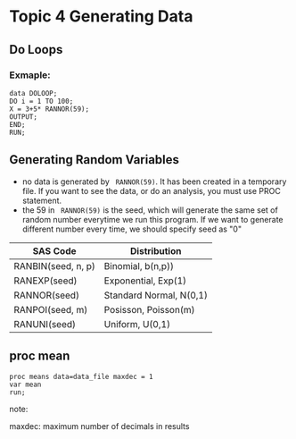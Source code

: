 # Topic 4 Generating Data
## Do Loops
### Exmaple:
```
data DOLOOP;
DO i = 1 TO 100;
X = 3+5* RANNOR(59);
OUTPUT;
END;
RUN;
```
## Generating Random Variables
- no data is generated by ``` RANNOR(59)```. It has been created in a temporary file. If you want to see the data, or do an analysis, you must use PROC statement.
- the 59 in ``` RANNOR(59)``` is the seed, which will generate the same set of random number everytime we run this program. If we want to generate different number every time, we should specify seed as "0"

|SAS Code| Distribution|
|----    | ----        |
| RANBIN(seed, n, p)| Binomial, b(n,p))
|RANEXP(seed)|Exponential, Exp(1)|
| RANNOR(seed)| Standard Normal, N(0,1)|
|RANPOI(seed, m)| Posisson, Poisson(m)|
|RANUNI(seed)|Uniform, U(0,1)|
####

## **proc mean**
```
proc means data=data_file maxdec = 1
var mean
run;
```
note:

maxdec: maximum number of decimals in results
